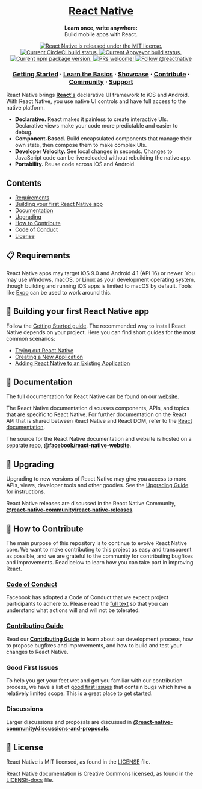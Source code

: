<h1 align="center">
  <a href="https://facebook.github.io/react-native/">
    React Native
  </a>
</h1>

<p align="center">
  <strong>Learn once, write anywhere:</strong><br>
  Build mobile apps with React.
</p>

<p align="center">
  <a href="https://github.com/facebook/react-native/blob/master/LICENSE">
    <img src="https://img.shields.io/badge/license-MIT-blue.svg" alt="React Native is released under the MIT license." />
  </a>
  <a href="https://circleci.com/gh/facebook/react-native">
    <img src="https://circleci.com/gh/facebook/react-native.svg?style=shield" alt="Current CircleCI build status." />
  </a>
  <a href="https://ci.appveyor.com/project/facebook/react-native/branch/master">
    <img src="https://ci.appveyor.com/api/projects/status/g8d58ipi3auqdtrk/branch/master?svg=true" alt="Current Appveyor build status." />
  </a>
  <a href="https://www.npmjs.org/package/react-native">
    <img src="https://badge.fury.io/js/react-native.svg" alt="Current npm package version." />
  </a>
  <a href="https://facebook.github.io/react-native/docs/contributing">
    <img src="https://img.shields.io/badge/PRs-welcome-brightgreen.svg" alt="PRs welcome!" />
  </a>
  <a href="https://twitter.com/intent/follow?screen_name=reactnative">
    <img src="https://img.shields.io/twitter/follow/reactnative.svg?label=Follow%20@reactnative" alt="Follow @reactnative" />
  </a>
</p>

<h3 align="center">
  <a href="https://facebook.github.io/react-native/docs/getting-started">Getting Started</a>
  <span> · </span>
  <a href="https://facebook.github.io/react-native/docs/tutorial">Learn the Basics</a>
  <span> · </span>
  <a href="https://facebook.github.io/react-native/showcase.html">Showcase</a>
  <span> · </span>
  <a href="https://facebook.github.io/react-native/docs/contributing">Contribute</a>
  <span> · </span>
  <a href="https://facebook.github.io/react-native/en/help">Community</a>
  <span> · </span>
  <a href="https://github.com/facebook/react-native/blob/master/.github/SUPPORT">Support</a>
</h3>

React Native brings [**React**'s](https://reactjs.org/) declarative UI framework to iOS and Android. With React Native, you use native UI controls and have full access to the native platform.

- **Declarative.** React makes it painless to create interactive UIs. Declarative views make your code more predictable and easier to debug.
- **Component-Based.** Build encapsulated components that manage their own state, then compose them to make complex UIs.
- **Developer Velocity.** See local changes in seconds. Changes to JavaScript code can be live reloaded without rebuilding the native app.
- **Portability.** Reuse code across iOS and Android.

## Contents

- [Requirements](#requirements)
- [Building your first React Native app](#building-your-first-react-native-app)
- [Documentation](#documentation)
- [Upgrading](#upgrading)
- [How to Contribute](#how-to-contribute)
- [Code of Conduct](#code-of-conduct)
- [License](#license)


## 📋 Requirements

React Native apps may target iOS 9.0 and Android 4.1 (API 16) or newer. You may use Windows, macOS, or Linux as your development operating system, though building and running iOS apps is limited to macOS by default. Tools like [Expo](https://expo.io) can be used to work around this.

## 🎉 Building your first React Native app

Follow the [Getting Started guide](https://facebook.github.io/react-native/docs/getting-started.html). The recommended way to install React Native depends on your project. Here you can find short guides for the most common scenarios:

- [Trying out React Native](https://snack.expo.io/@hramos/hello,-world!)
- [Creating a New Application](https://facebook.github.io/react-native/docs/getting-started.html)
- [Adding React Native to an Existing Application](https://facebook.github.io/react-native/docs/integration-with-existing-apps.html)

## 📖 Documentation

The full documentation for React Native can be found on our [website](https://facebook.github.io/react-native/docs/getting-started.html).

The React Native documentation discusses components, APIs, and topics that are specific to React Native. For further documentation on the React API that is shared between React Native and React DOM, refer to the [React documentation](https://facebook.github.io/react/).

The source for the React Native documentation and website is hosted on a separate repo, [**@facebook/react-native-website**](https://github.com/facebook/react-native-website).

## 🚀 Upgrading

Upgrading to new versions of React Native may give you access to more APIs, views, developer tools and other goodies. See the [Upgrading Guide](https://facebook.github.io/react-native/docs/upgrading) for instructions.

React Native releases are discussed in the React Native Community, [**@react-native-community/react-native-releases**](https://github.com/react-native-community/react-native-releases).

## 👏 How to Contribute

The main purpose of this repository is to continue to evolve React Native core. We want to make contributing to this project as easy and transparent as possible, and we are grateful to the community for contributing bugfixes and improvements. Read below to learn how you can take part in improving React.


### [Code of Conduct](https://code.fb.com/codeofconduct/)

Facebook has adopted a Code of Conduct that we expect project participants to adhere to.
Please read the [full text](https://code.fb.com/codeofconduct/) so that you can understand what actions will and will not be tolerated.

### [Contributing Guide](https://facebook.github.io/react-native/docs/contributing)

Read our [**Contributing Guide**](https://facebook.github.io/react-native/docs/contributing) to learn about our development process, how to propose bugfixes and improvements, and how to build and test your changes to React Native.

### Good First Issues

To help you get your feet wet and get you familiar with our contribution process, we have a list of [good first issues](https://github.com/facebook/react-native/labels/good%20first%20issue) that contain bugs which have a relatively limited scope. This is a great place to get started.

### Discussions

Larger discussions and proposals are discussed in [**@react-native-community/discussions-and-proposals**](https://github.com/react-native-community/discussions-and-proposals).

## 📄 License

React Native is MIT licensed, as found in the [LICENSE](https://github.com/facebook/react-native/blob/master/LICENSE) file.

React Native documentation is Creative Commons licensed, as found in the [LICENSE-docs](https://github.com/facebook/react-native/blob/master/LICENSE-docs) file.
